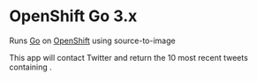OpenShift Go 3.x
======================

Runs [Go](http://golang.org) on [OpenShift](https://www.openshift.com/devpreview/register.html) using source-to-image

This app will contact Twitter and return the 10 most recent tweets containing <keyword>.

